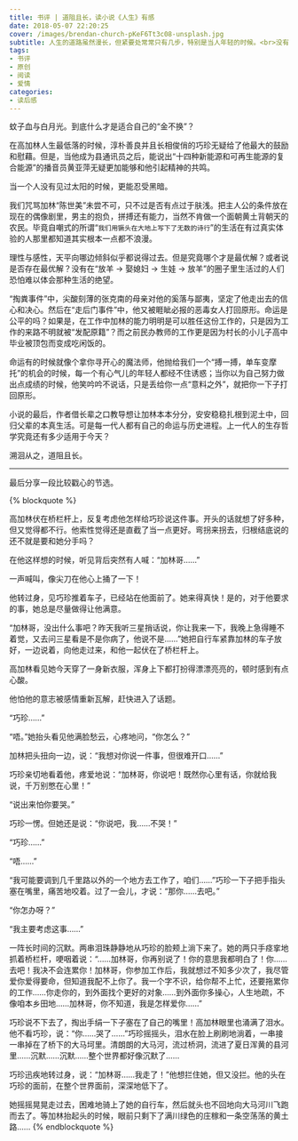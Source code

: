 ```yaml
---
title: 书评 | 道阻且长，读小说《人生》有感
date: 2018-05-07 22:20:25
cover: /images/brendan-church-pKeF6Tt3c08-unsplash.jpg
subtitle: 人生的道路虽然漫长，但紧要处常常只有几步，特别是当人年轻的时候。<br>没有一个人的生活道路是笔直的、没有岔道的。有些岔道口，譬如政治上的岔道口，事业上的岔道口，个人生活上的岔道口，你走错一步，可以影响人生的一个时期，也可以影响一生。
tags:
- 书评
- 原创
- 阅读
- 爱情
categories:
- 读后感
---
```

蚊子血与白月光。到底什么才是适合自己的“金不换”？

在高加林人生最低落的时候，淳朴善良并且长相俊俏的巧珍无疑给了他最大的鼓励和慰藉。但是，当他成为县通讯员之后，能说出“十四种新能源和可再生能源的复合能源”的播音员黄亚萍无疑更加能够和他引起精神的共鸣。
 
当一个人没有见过太阳的时候，更能忍受黑暗。  
 
我们咒骂加林“陈世美”未尝不可，只不过是否有点过于肤浅。把主人公的条件放在现在的偶像剧里，男主的抱负，拼搏还有能力，当然不肯做一个面朝黄土背朝天的农民。毕竟自嘲式的所谓“`我们用镢头在大地上写下了无数的诗行`”的生活在有过真实体验的人那里都知道其实根本一点都不浪漫。  
 
理性与感性，天平向哪边倾斜似乎都说得过去。但是究竟哪个才是最优解？或者说是否存在最优解？没有在“放羊 → 娶媳妇 → 生娃 → 放羊”的圈子里生活过的人们恐怕难以体会那种生活的绝望。
 
“掏粪事件”中，尖酸刻薄的张克南的母亲对他的奚落与鄙夷，坚定了他走出去的信心和决心。然后在“走后门事件”中，他又被睚眦必报的恶毒女人打回原形。命运是公平的吗？如果是，在工作中加林的能力明明是可以胜任这份工作的，只是因为工作的来路不明就被“发配原籍”？而之前民办教师的工作更是因为村长的小儿子高中毕业被顶包而变成吃闲饭的。

命运有的时候就像个拿你寻开心的魔法师，他抛给我们一个“搏一搏，单车变摩托”的机会的时候，每一个有心气儿的年轻人都经不住诱惑；当你以为自己努力做出点成绩的时候，他笑吟吟不说话，只是丢给你一点“意料之外”，就把你一下子打回原形。

小说的最后，作者借长辈之口教导想让加林本本分分，安安稳稳扎根到泥土中，回归父辈的本真生活。可是每一代人都有自己的命运与历史进程。上一代人的生存哲学究竟还有多少适用于今天？

溯洄从之，道阻且长。

---

最后分享一段比较戳心的节选。

{% blockquote %}

高加林伏在桥栏杆上，反复考虑他怎样给巧珍说这件事。开头的话就想了好多种，但又觉得都不行。他索性觉得还是直截了当一点更好。弯拐来拐去，归根结底说的还不就是要和她分手吗？

在他这样想的时候，听见背后突然有人喊：“加林哥……”

一声喊叫，像尖刀在他心上捅了一下！

他转过身，见巧珍推着车子，已经站在他面前了。她来得真快！是的，对于他要求的事，她总是尽量做得让他满意。

“加林哥，没出什么事吧？昨天我听三星捎话说，你让我来一下，我晚上急得睡不着觉，又去问三星看是不是你病了，他说不是……”她把自行车紧靠加林的车子放好，一边说着，向他走过来，和他一起伏在了桥栏杆上。

高加林看见她今天穿了一身新衣服，浑身上下都打扮得漂漂亮亮的，顿时感到有点心酸。

他怕他的意志被感情重新瓦解，赶快进入了话题。

“巧珍……”

“唔。”她抬头看见他满脸愁云，心疼地问，“你怎么？”

加林把头扭向一边，说：“我想对你说一件事，但很难开口……”

巧珍亲切地看着他，疼爱地说：“加林哥，你说吧！既然你心里有话，你就给我说，千万别憋在心里！”

“说出来怕你要哭。”

巧珍一愣。但她还是说：“你说吧，我……不哭！”

“巧珍……”

“唔……”

“我可能要调到几千里路以外的一个地方去工作了，咱们……”巧珍一下子把手指头塞在嘴里，痛苦地咬着。过了一会儿，才说：“那你……去吧。”

“你怎办呀？”

“我主要考虑这事……”

一阵长时间的沉默。两串泪珠静静地从巧珍的脸颊上淌下来了。她的两只手痉挛地抓着桥栏杆，哽咽着说：“……加林哥，你再别说了！你的意思我都明白了！你……去吧！我决不会连累你！加林哥，你参加工作后，我就想过不知多少次了，我尽管爱你爱得要命，但知道我配不上你了。我一个字不识，给你帮不上忙，还要拖累你的工作……你走你的，到外面找个更好的对象……到外面你多操心，人生地疏，不像咱本乡田地……加林哥，你不知道，我是怎样爱你……”

巧珍说不下去了，掏出手绢一下子塞在了自己的嘴里！高加林眼里也涌满了泪水。他不看巧珍，说：“你……哭了……”巧珍摇摇头，泪水在脸上刷刷地淌着，一串接一串掉在了桥下的大马坷里。清朗朗的大马河，流过桥洞，流进了夏日浑黄的县河里……沉默……沉默……整个世界都好像沉默了……

巧珍迅疾地转过身，说：“加林哥……我走了！”他想拦住她，但又没拦。他的头在巧珍的面前，在整个世界面前，深深地低下了。

她摇摇晃晃走过去，困难地骑上了她的自行车，然后就头也不回地向大马河川飞跑而去了。等加林抬起头的时候，眼前只剩下了满川绿色的庄稼和一条空荡荡的黄土路……
{% endblockquote %}